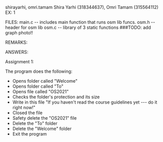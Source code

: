 shirayarhi, omri.tamam
Shira Yarhi (318344637), Omri Tamam (315564112)
EX: 1

FILES:
main.c -- includes main function that runs osm lib funcs.
osm.h -- header for osm lib
osm.c -- library of 3 static functions
###TODO: add graph photo!!

REMARKS:

ANSWERS:

Assignment 1:

The program does the following:
- Opens folder called "Welcome"
- Opens folder called "To"
- Opens file called "OS2021"
- Checks the folder's protection and its size
- Write in this file "If you haven't read the course guidelines yet --- do it right now!"
- Closed the file
- Safety delete the "OS2021" file
- Delete the "To" folder
- Delete the "Welcome" folder
- Exit the program
